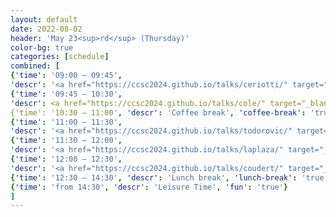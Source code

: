 ```yaml
---
layout: default
date: 2022-08-02
header: 'May 23<sup>rd</sup> (Thursday)'
color-bg: true
categories: [schedule]
combined: [
{'time': '09:00 – 09:45', 
'descr': '<a href="https://ccsc2024.github.io/talks/ceriotti/" target="_blank" style="color:#FFFFFF;"> D3.01 – Michele Ceriotti </a>','keynote': 'true', 'session': 'Session 8 (Chair: G. Brandenburg)'},
{'time': '09:45 – 10:30', 
'descr': <a href="https://ccsc2024.github.io/talks/cole/" target="_blank" style="color:#FFFFFF;"> D2.03 – Jacqueline Cole </a>, 'keynote': 'true'},
{'time': '10:30 – 11:00', 'descr': 'Coffee break', 'coffee-break': 'true'},
{'time': '11:00 – 11:30', 
'descr': '<a href="https://ccsc2024.github.io/talks/todorovic/" target="_blank" style="color:#FFFFFF;"> D3.04 – Milica Todorović </a>', 'talk': 'true', 'session': 'Session 9 (Chair: O. Isayev)'},
{'time': '11:30 – 12:00', 
'descr': '<a href="https://ccsc2024.github.io/talks/laplaza/" target="_blank" style="color:#FFFFFF;"> D3.05 – Ruben Laplaza </a>', 'comms': 'true'},
{'time': '12:00 – 12:30', 
'descr': '<a href="https://ccsc2024.github.io/talks/coudert/" target="_blank" style="color:#FFFFFF;"> D3.06 – Francois-Xavier Coudert </a>', 'comms': 'true'},
{'time': '12:30 – 14:30', 'descr': 'Lunch break', 'lunch-break': 'true'},
{'time': 'from 14:30', 'descr': 'Leisure Time', 'fun': 'true'}
]
---
```

